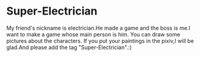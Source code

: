 # Super-Electrician
My friend's nickname is electrician.He made a game and the boss is me.I want to make a game whose main person is him.
You can draw some pictures about the characters.
If you put your paintings in the pixiv,I will be glad.And please add the tag "Super-Electrician".:)
